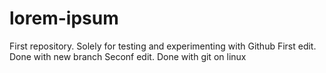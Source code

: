 # lorem-ipsum
First repository. Solely for testing and experimenting with Github
First edit. Done with new branch
Seconf edit. Done with git on linux
